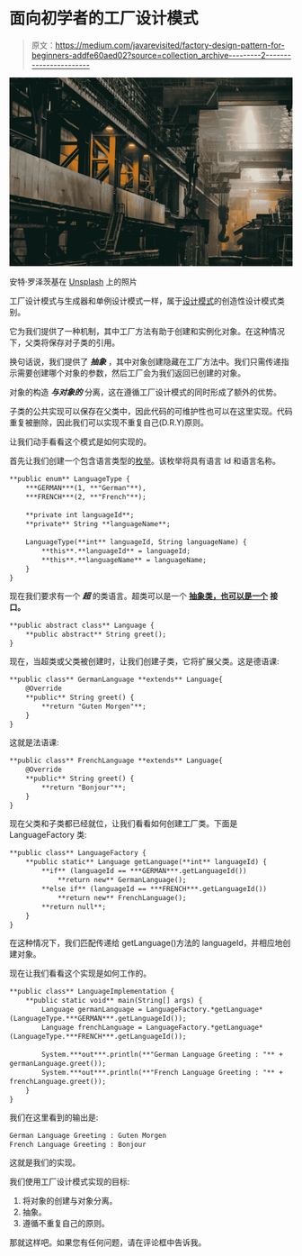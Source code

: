 # 面向初学者的工厂设计模式

> 原文：<https://medium.com/javarevisited/factory-design-pattern-for-beginners-addfe60aed02?source=collection_archive---------2----------------------->

![](img/4ca255270638a36ec6c59264117ec8b6.png)

安特·罗泽茨基在 [Unsplash](https://unsplash.com/s/photos/factory?utm_source=unsplash&utm_medium=referral&utm_content=creditCopyText) 上的照片

工厂设计模式与生成器和单例设计模式一样，属于[设计模式](/javarevisited/7-best-online-courses-to-learn-object-oriented-design-pattern-in-java-749b6399af59)的创造性设计模式类别。

它为我们提供了一种机制，其中工厂方法有助于创建和实例化对象。在这种情况下，父类将保存对子类的引用。

换句话说，我们提供了 ***抽象*** ，其中对象创建隐藏在工厂方法中。我们只需传递指示需要创建哪个对象的参数，然后工厂会为我们返回已创建的对象。

对象的构造 ***与对象的*** 分离，这在遵循工厂设计模式的同时形成了额外的优势。

子类的公共实现可以保存在父类中，因此代码的可维护性也可以在这里实现。代码重复被删除，因此我们可以实现不重复自己(D.R.Y)原则。

让我们动手看看这个模式是如何实现的。

首先让我们创建一个包含语言类型的[枚举](https://javarevisited.blogspot.com/2011/08/enum-in-java-example-tutorial.html)。该枚举将具有语言 Id 和语言名称。

```
**public enum** LanguageType {
    ***GERMAN***(1, **"German"**),
    ***FRENCH***(2, **"French"**);

    **private int languageId**;
    **private** String **languageName**;

    LanguageType(**int** languageId, String languageName) {
        **this**.**languageId** = languageId;
        **this**.**languageName** = languageName;
    }
}
```

现在我们要求有一个 ***超*** 的类语言。超类可以是一个 [**抽象类，也可以是一个**](http://javarevisited.blogspot.sg/2013/05/difference-between-abstract-class-vs-interface-java-when-prefer-over-design-oops.html#axzz4pk4W5ie3) **接口。**

```
**public abstract class** Language {
    **public abstract** String greet();
}
```

现在，当超类或父类被创建时，让我们创建子类，它将扩展父类。这是德语课:

```
**public class** GermanLanguage **extends** Language{
    @Override
    **public** String greet() {
        **return "Guten Morgen"**;
    }
}
```

这就是法语课:

```
**public class** FrenchLanguage **extends** Language{
    @Override
    **public** String greet() {
        **return "Bonjour"**;
    }
}
```

现在父类和子类都已经就位，让我们看看如何创建工厂类。下面是 LanguageFactory 类:

```
**public class** LanguageFactory {
    **public static** Language getLanguage(**int** languageId) {
        **if** (languageId == ***GERMAN***.getLanguageId())
            **return new** GermanLanguage();
        **else if** (languageId == ***FRENCH***.getLanguageId())
            **return new** FrenchLanguage();
        **return null**;
    }
}
```

在这种情况下，我们匹配传递给 getLanguage()方法的 languageId，并相应地创建对象。

现在让我们看看这个实现是如何工作的。

```
**public class** LanguageImplementation {
    **public static void** main(String[] args) {
        Language germanLanguage = LanguageFactory.*getLanguage*(LanguageType.***GERMAN***.getLanguageId());
        Language frenchLanguage = LanguageFactory.*getLanguage*(LanguageType.***FRENCH***.getLanguageId());

        System.***out***.println(**"German Language Greeting : "** + germanLanguage.greet());
        System.***out***.println(**"French Language Greeting : "** + frenchLanguage.greet());
    }
}
```

我们在这里看到的输出是:

```
German Language Greeting : Guten Morgen
French Language Greeting : Bonjour
```

这就是我们的实现。

我们使用工厂设计模式实现的目标:

1.  将对象的创建与对象分离。
2.  抽象。
3.  遵循不重复自己的原则。

那就这样吧。如果您有任何问题，请在评论框中告诉我。